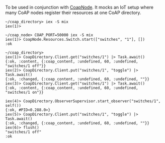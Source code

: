 To be used in conjunction with [CoapNode](https://github.com/mskv/coap_node). It mocks an IoT setup where many CoAP nodes register their resources at one CoAP directory.

```
~/coap_directory> iex -S mix
iex(1)>

~/coap_node> COAP_PORT=50000 iex -S mix
iex(1)> CoapNode.Resources.Switch.start(["switches", "1"], [])
:ok

~/coap_directory>
iex(1)> CoapDirectory.Client.get("switches/1") |> Task.await()
{:ok, :content, {:coap_content, :undefined, 60, :undefined, "switches/1 off"}}
iex(2)> CoapDirectory.Client.put("switches/1", "toggle") |> Task.await()
{:ok, :changed, {:coap_content, :undefined, 60, :undefined, ""}}
iex(3)> CoapDirectory.Client.get("switches/1") |> Task.await()
{:ok, :content, {:coap_content, :undefined, 60, :undefined, "switches/1 on"}}

iex(4)> CoapDirectory.ObserverSupervisor.start_observer("switches/1", self())
{:ok, #PID<0.288.0>}
iex(5)> CoapDirectory.Client.put("switches/1", "toggle") |> Task.await()
{:ok, :changed, {:coap_content, :undefined, 60, :undefined, ""}}
iex(6)> flush()
"switches/1 off"
:ok
```

